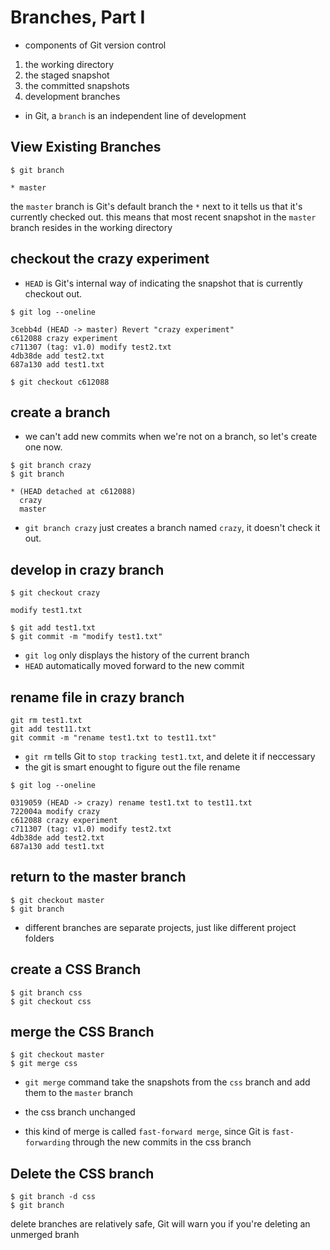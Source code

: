 # Branches, Part I

- components of Git version control

1. the working directory
2. the staged snapshot
3. the committed snapshots
4. development branches

- in Git, a `branch` is an independent line of development

## View Existing Branches

```
$ git branch

* master
```

the `master` branch is Git's default branch
the `*` next to it tells us that it's currently checked out.
this means that most recent snapshot in the `master` branch resides in the working directory

## checkout the crazy experiment

- `HEAD` is Git's internal way of indicating the snapshot that is currently checkout out.

```
$ git log --oneline

3cebb4d (HEAD -> master) Revert "crazy experiment"
c612088 crazy experiment
c711307 (tag: v1.0) modify test2.txt
4db38de add test2.txt
687a130 add test1.txt

$ git checkout c612088
```

## create a branch

- we can't add new commits when we're not on a branch, so let's create one now.

```
$ git branch crazy
$ git branch

* (HEAD detached at c612088)
  crazy
  master
```

- `git branch crazy` just creates a branch named `crazy`, it doesn't check it out.

## develop in crazy branch

```
$ git checkout crazy

modify test1.txt

$ git add test1.txt
$ git commit -m "modify test1.txt"
```

- `git log` only displays the history of the current branch
- `HEAD` automatically moved forward to the new commit

## rename file in crazy branch

```
git rm test1.txt
git add test11.txt
git commit -m "rename test1.txt to test11.txt"
```

- `git rm` tells Git to `stop tracking test1.txt`, and delete it if neccessary
- the git is smart enought to figure out the file rename

```
$ git log --oneline

0319059 (HEAD -> crazy) rename test1.txt to test11.txt
722004a modify crazy
c612088 crazy experiment
c711307 (tag: v1.0) modify test2.txt
4db38de add test2.txt
687a130 add test1.txt
```

## return to the master branch

```
$ git checkout master
$ git branch
```

- different branches are separate projects, just like different project folders

## create a CSS Branch

```
$ git branch css
$ git checkout css
```

## merge the CSS Branch

```
$ git checkout master
$ git merge css
```

- `git merge` command take the snapshots from the `css` branch and add them to the `master` branch
- the css branch unchanged

- this kind of merge is called `fast-forward merge`, since Git is `fast-forwarding` through the new commits in the css branch

## Delete the CSS branch

```
$ git branch -d css
$ git branch
```

delete branches are relatively safe, Git will warn you if you're deleting an unmerged branh
